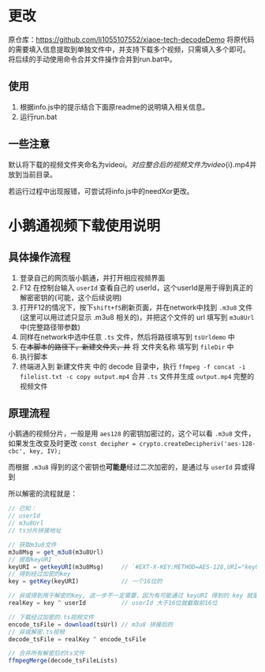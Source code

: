 # 更改

原仓库：https://github.com/li1055107552/xiaoe-tech-decodeDemo
将原代码的需要填入信息提取到单独文件中，并支持下载多个视频，只需填入多个即可。
将后续的手动使用命令合并文件操作合并到run.bat中。

## 使用

1. 根据info.js中的提示结合下面原readme的说明填入相关信息。
2. 运行run.bat

## 一些注意

默认将下载的视频文件夹命名为video${i}。
对应整合后的视频文件为video${i}.mp4并放到当前目录。

若运行过程中出现报错，可尝试将info.js中的needXor更改。

# 小鹅通视频下载使用说明

## 具体操作流程

1. 登录自己的网页版小鹅通，并打开相应视频界面
2. F12 在控制台输入 `userId` 查看自己的 userId，这个userId是用于得到真正的解密密钥的(可能，这个后续说明)
3. 打开F12的情况下，按下`shift+f5`刷新页面，并在network中找到 `.m3u8` 文件(这里可以用过滤只显示 .m3u8 相关的)，并把这个文件的 url 填写到 `m3u8Url` 中(完整路径带参数)
4. 同样在network中选中任意 `.ts` 文件，然后将路径填写到 `tsUrldemo` 中
5. ~~在本脚本的路径下，新建文件夹，并~~ 将 文件夹名称 填写到 `fileDir` 中
6. 执行脚本
7. 终端进入到 新建文件夹 中的 decode 目录中，执行 `ffmpeg -f concat -i filelist.txt -c copy output.mp4` 合并 `.ts` 文件并生成 `output.mp4` 完整的视频文件

## 原理流程

小鹅通的视频分片，一般是用 `aes128` 的密钥加密过的，这个可以看 `.m3u8` 文件，如果发生改变及时更改 `const decipher = crypto.createDecipheriv('aes-128-cbc', key, IV);`

而根据 `.m3u8` 得到的这个密钥也**可能是**经过二次加密的，是通过与 `userId` 异或得到

所以解密的流程就是：

```js
// 已知：
// userId
// m3u8Url
// ts分片拼接地址

// 获取m3u8文件
m3u8Msg = get_m3u8(m3u8Url)
// 提取keyURI
keyURI = getkeyURI(m3u8Msg)     // `#EXT-X-KEY:METHOD=AES-128,URI="keyURI",IV=0x00000000000000000000000000000000`
// 得到经过加密的key
key = getKey(keyURI)            // 一个16位的

// 异或得到用于解密的key, 这一步不一定需要，因为有可能通过 keyURI 得到的 key 就是最终解密的 key
realKey = key ^ userId          // userId 大于16位就截取前16位

// 下载经过加密的.ts视频文件
encode_tsFile = download(tsUrl) // m3u8 拼接后的
// 异或解密.ts视频
decode_tsFile = realKey ^ encode_tsFile

// 合并所有解密后的ts文件
ffmpegMerge(decode_tsFileLists)
```

